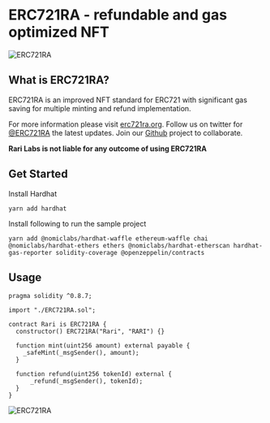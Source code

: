 # ERC721RA - refundable and gas optimized NFT


![ERC721RA](https://raw.githubusercontent.com/rarilabs/ERC721RA/main/assets/erc721ra-small.png)


## What is ERC721RA?

ERC721RA is an improved NFT standard for ERC721 with significant gas saving for multiple minting and refund implementation.

For more information please visit [erc721ra.org](https://erc721ra.org). Follow us on twitter for [@ERC721RA](https://twitter.com/rec721ra) the latest updates. Join our [Github](https://github.com/erc721ra) project to collaborate.

**Rari Labs is not liable for any outcome of using ERC721RA**


## Get Started

Install Hardhat

```
yarn add hardhat

```

Install following to run the sample project

```
yarn add @nomiclabs/hardhat-waffle ethereum-waffle chai @nomiclabs/hardhat-ethers ethers @nomiclabs/hardhat-etherscan hardhat-gas-reporter solidity-coverage @openzeppelin/contracts
```

## Usage

```
pragma solidity ^0.8.7;

import "./ERC721RA.sol";

contract Rari is ERC721RA {
  constructor() ERC721RA("Rari", "RARI") {}

  function mint(uint256 amount) external payable {
    _safeMint(_msgSender(), amount);
  }

  function refund(uint256 tokenId) external {
      _refund(_msgSender(), tokenId);
  }
}

```


![ERC721RA](https://raw.githubusercontent.com/rarilabs/ERC721RA/main/assets/erc721ra-banner.png)
